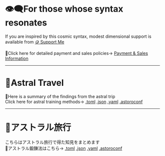 # 👁‍🗨For those whose syntax resonates
If you are inspired by this cosmic syntax, modest dimensional support is available from
[🪙 Support Me](https://buymeacoffee.com/casmikka11)

🔗Click here for detailed payment and sales policies→
[Payment & Sales Information](Payment&SalesInformation.md)

---

# 🚀Astral Travel
💫Here is a summary of the findings from the astral trip\
Click here for astral training methods→
[.toml](astoral-training-method.toml)
[.json](astoral-training-method.json)
[.yaml](astoral-training-method.yaml) 
[.astoroconf](astoral-traning-method.astoroconf)

---

# 🚀アストラル旅行
こちらはアストラル旅行で得た知見をまとめます\
💫アストラル鍛錬法はこちら→
[.toml](astoral-training-method.toml)
[.json](astoral-training-method.json)
[.yaml](astoral-training-method.yaml) 
[.astoroconf](astoral-traning-method.astoroconf)
